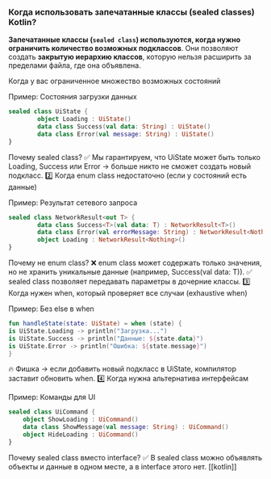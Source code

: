 ### **Когда использовать запечатанные классы (sealed classes) Kotlin?**

**Запечатанные классы (`sealed class`) используются, когда нужно ограничить количество возможных подклассов**. Они позволяют создать **закрытую иерархию классов**, которую нельзя расширить за пределами файла, где она объявлена.

Когда у вас ограниченное множество возможных состояний

Пример: Состояния загрузки данных

```kotlin
sealed class UiState {
		object Loading : UiState()
		data class Success(val data: String) : UiState()
		data class Error(val message: String) : UiState()
}
```

Почему sealed class? ✅ Мы гарантируем, что UiState может быть только Loading, Success или Error → больше никто не сможет создать новый подкласс. 2️⃣ Когда enum class недостаточно (если у состояний есть данные)

Пример: Результат сетевого запроса

```kotlin
sealed class NetworkResult<out T> {
		data class Success<T>(val data: T) : NetworkResult<T>()
		data class Error(val errorMessage: String) : NetworkResult<Nothing>()
		object Loading : NetworkResult<Nothing>()
}
```

Почему не enum class? ❌ enum class может содержать только значения, но не хранить уникальные данные (например, Success(val data: T)). ✅ sealed class позволяет передавать параметры в дочерние классы. 3️⃣ Когда нужен when, который проверяет все случаи (exhaustive when)

Пример: Без else в when

```kotlin
fun handleState(state: UiState) = when (state) {
is UiState.Loading -> println("Загрузка...")
is UiState.Success -> println("Данные: ${state.data}")
is UiState.Error -> println("Ошибка: ${state.message}")
}
```

🔥 Фишка → если добавить новый подкласс в UiState, компилятор заставит обновить when. 4️⃣ Когда нужна альтернатива интерфейсам

Пример: Команды для UI

```kotlin
sealed class UiCommand {
	object ShowLoading : UiCommand()
	data class ShowMessage(val message: String) : UiCommand()
	object HideLoading : UiCommand()
}
```

Почему sealed class вместо interface? ✅ В sealed class можно объявлять объекты и данные в одном месте, а в interface этого нет.
[[kotlin]]